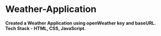 # Weather-Application

**Created a Weather Application using openWeather key and baseURL.**
**Tech Stack - HTML, CSS, JavaScript.**
